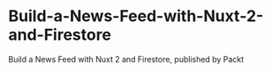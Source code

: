 # Build-a-News-Feed-with-Nuxt-2-and-Firestore
Build a News Feed with Nuxt 2 and Firestore, published by Packt
